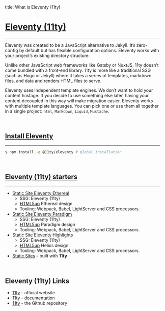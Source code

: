 title: What is Eleventy (11ty)

# [Eleventy (11ty)](https://www.11ty.io/)
---

Eleventy was created to be a JavaScript alternative to Jekyll. It’s zero-config by default but has flexible configuration options. Eleventy works with your project’s existing directory structure.

Unlike other JavaScript web frameworks like Gatsby or NuxtJS, 11ty doesn’t come bundled with a front-end library. 11ty is more like a traditional SSG (such as Hugo or Jekyll) where it takes a series of templates, markdown files, and data and renders HTML files to serve.

Eleventy uses independent template engines. We don’t want to hold your content hostage. If you decide to use something else later, having your content decoupled in this way will make migration easier. Eleventy works with multiple template languages. You can pick one or use them all together in a single project: `html`, `Markdown`, `Liquid`, `Mustache`.

<br />

## [Install Eleventy](https://www.11ty.io/docs/getting-started/#step-2-install-eleventy)
---

```bash
$ npm install -g @11ty/eleventy # global installation
```

<br />

## [Eleventy (11ty) starters](/static-site/)
---

- [Static Site Eleventy Ethereal](/static-site/eleventy-html5up-ethereal/) 
    - SSG: Eleventy (11ty) 
    - [HTML5up](https://appseed.us/apps/html5up) Ethereal design 
    - Tooling: Webpack, Babel, LightServer and CSS processors.
- [Static Site Eleventy Paradigm](/static-site/eleventy-html5up-paradigm/) 
    - SSG: Eleventy (11ty) 
    - [HTML5up](https://appseed.us/apps/html5up) Paradigm design 
    - Tooling: Webpack, Babel, LightServer and CSS processors.
- [Static Site Eleventy Highlights](/static-site/eleventy-html5up-highlights/)
    - SSG: Eleventy (11ty) 
    - [HTML5up](https://appseed.us/apps/html5up) Helios design 
    - Tooling: Webpack, Babel, LightServer and CSS processors.
- [Static Sites](https://appseed.us/static-site) - built with **11ty**

<br />

## Eleventy (11ty) Links

- [11ty](https://www.11ty.io/) - official website
- [11ty](https://www.11ty.io/docs/) - documentation
- [11ty](https://github.com/11ty/eleventy/) - the Github repository
